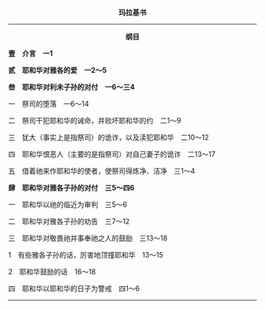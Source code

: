 <p style="text-align:center;font-weight:bold;">玛拉基书</p>

<hr>

<p style="text-align:center;font-weight:bold;">纲目</p>

<b>壹　介言　一1</b>

<b>贰　耶和华对雅各的爱　一2～5</b>

<b>叁　耶和华对利未子孙的对付　一6～三4</b>

一　祭司的堕落　一6～14

二　祭司干犯耶和华的诫命，并败坏耶和华的约　二1～9

三　犹大（事实上是指祭司）的诡诈，以及渎犯耶和华　二10～12

四　耶和华恨恶人（主要的是指祭司）对自己妻子的诡诈　二13～17

五　借着祂来作耶和华的使者，使祭司得炼净、洁净　三1～4

<b>肆　耶和华对雅各子孙的对付　三5～四6</b>

一　耶和华以祂的临近为审判　三5～6

二　耶和华对雅各子孙的劝告　三7～12

三　耶和华对敬畏祂并事奉祂之人的鼓励　三13～18

1　有些雅各子孙的话，厉害地顶撞耶和华　13～15

2　耶和华鼓励的话　16～18

四　耶和华以耶和华的日子为警戒　四1～6

<hr>

